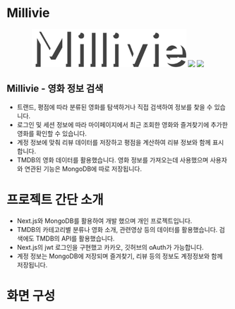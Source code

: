 # Millivie

<div align="center">
<img width="350" alt="millivie logo" src="./public/millivie_logo.png">

<img src="https://img.shields.io/badge/MongoDB-47A248?style=for-the-badge&logo=MongoDB&logoColor=white">
<img src="https://img.shields.io/badge/NextJS-000000?style=for-the-badge&logo=nextdotjs&logoColor=white">
</div>

## Millivie - 영화 정보 검색
- 트랜드, 평점에 따라 분류된 영화를 탐색하거나 직접 검색하여 정보를 찾을 수 있습니다.
- 로그인 및 세션 정보에 따라 마이페이지에서 최근 조회한 영화와 즐겨찾기에 추가한 영화를 확인할 수 있습니다.
- 계정 정보에 맞춰 리뷰 데이터를 저장하고 평점을 계산하여 리뷰 정보와 함께 표시합니다.
- TMDB의 영화 데이터를 활용했습니다. 영화 정보를 가져오는데 사용했으며 사용자와 연관된 기능은 MongoDB에 따로 저장됩니다.

# 프로젝트 간단 소개
- Next.js와 MongoDB를 활용하여 개발 했으며 개인 프로젝트입니다.
- TMDB의 카테고리별 분류나 영화 소개, 관련영상 등의 데이터를 활용했습니다. 검색에도 TMDB의 API를 활용했습니다.
- Next.js의 jwt 로그인을 구현했고 카카오, 깃허브의 oAuth가 가능합니다.
- 계정 정보는 MongoDB에 저장되며 즐겨찾기, 리뷰 등의 정보도 계정정보와 함께 저장됩니다.

# 화면 구성

